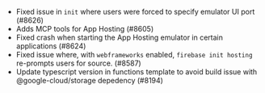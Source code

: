 - Fixed issue in `init` where users were forced to specify emulator UI port (#8626)
- Adds MCP tools for App Hosting (#8605)
- Fixed crash when starting the App Hosting emulator in certain applications (#8624)
- Fixed issue where, with `webframeworks` enabled, `firebase init hosting` re-prompts users for source. (#8587)
- Update typescript version in functions template to avoid build issue with @google-cloud/storage depedency (#8194)
